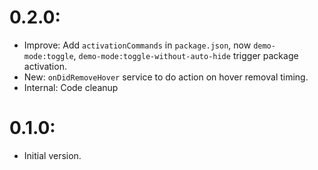 # 0.2.0:
- Improve: Add `activationCommands` in `package.json`, now `demo-mode:toggle`, `demo-mode:toggle-without-auto-hide` trigger package activation.
- New: `onDidRemoveHover` service to do action on hover removal timing.
- Internal: Code cleanup

# 0.1.0:
- Initial version.
